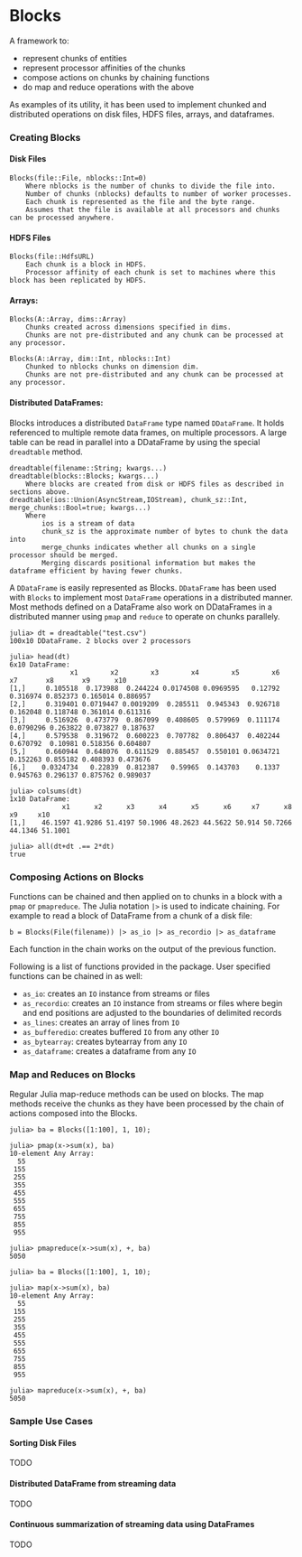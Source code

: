 Blocks
======
A framework to:
- represent chunks of entities
- represent processor affinities of the chunks
- compose actions on chunks by chaining functions 
- do map and reduce operations with the above

As examples of its utility, it has been used to implement chunked and distributed operations on disk files, HDFS files, arrays, and dataframes.

### Creating Blocks
#### Disk Files
````
Blocks(file::File, nblocks::Int=0)
    Where nblocks is the number of chunks to divide the file into.
    Number of chunks (nblocks) defaults to number of worker processes.
    Each chunk is represented as the file and the byte range.
    Assumes that the file is available at all processors and chunks can be processed anywhere.
````

#### HDFS Files
````
Blocks(file::HdfsURL)
    Each chunk is a block in HDFS.
    Processor affinity of each chunk is set to machines where this block has been replicated by HDFS.
````

#### Arrays:
````
Blocks(A::Array, dims::Array)
    Chunks created across dimensions specified in dims.
    Chunks are not pre-distributed and any chunk can be processed at any processor.

Blocks(A::Array, dim::Int, nblocks::Int)
    Chunked to nblocks chunks on dimension dim.
    Chunks are not pre-distributed and any chunk can be processed at any processor.
````

#### Distributed DataFrames:
Blocks introduces a distributed `DataFrame` type named `DDataFrame`. It holds referenced to multiple remote data frames, on multiple processors. A large table can be read in parallel into a DDataFrame by using the special `dreadtable` method. 

````
dreadtable(filename::String; kwargs...)
dreadtable(blocks::Blocks; kwargs...)
    Where blocks are created from disk or HDFS files as described in sections above.
dreadtable(ios::Union(AsyncStream,IOStream), chunk_sz::Int, merge_chunks::Bool=true; kwargs...)
    Where 
        ios is a stream of data
        chunk_sz is the approximate number of bytes to chunk the data into
        merge_chunks indicates whether all chunks on a single processor should be merged. 
        Merging discards positional information but makes the dataframe efficient by having fewer chunks.
````

A `DDataFrame` is easily represented as Blocks. `DDataFrame` has been used with `Blocks` to implement most `DataFrame` operations in a distributed manner. Most methods defined on a DataFrame also work on DDataFrames in a distributed manner using `pmap` and `reduce` to operate on chunks parallely.

````
julia> dt = dreadtable("test.csv")
100x10 DDataFrame. 2 blocks over 2 processors

julia> head(dt)
6x10 DataFrame:
               x1        x2        x3        x4        x5        x6        x7       x8       x9      x10
[1,]     0.105518  0.173988  0.244224 0.0174508 0.0969595   0.12792  0.316974 0.852373 0.165014 0.886957
[2,]     0.319401 0.0719447 0.0019209  0.285511  0.945343  0.926718  0.162048 0.118748 0.361014 0.611316
[3,]     0.516926  0.473779  0.867099  0.408605  0.579969  0.111174 0.0790296 0.263822 0.073827 0.187637
[4,]     0.579538  0.319672  0.600223  0.707782  0.806437  0.402244  0.670792  0.10981 0.518356 0.604807
[5,]     0.660944  0.648076  0.611529  0.885457  0.550101 0.0634721  0.152263 0.855182 0.408393 0.473676
[6,]    0.0324734   0.22839  0.812387   0.59965  0.143703    0.1337  0.945763 0.296137 0.875762 0.989037

julia> colsums(dt)
1x10 DataFrame:
             x1      x2      x3      x4      x5      x6     x7      x8      x9     x10
[1,]    46.1597 41.9286 51.4197 50.1906 48.2623 44.5622 50.914 50.7266 44.1346 51.1001

julia> all(dt+dt .== 2*dt)
true
````

### Composing Actions on Blocks
Functions can be chained and then applied on to chunks in a block with a `pmap` or `pmapreduce`. The Julia notation `|>` is used to indicate chaining. For example to read a block of DataFrame from a chunk of a disk file:
````
b = Blocks(File(filename)) |> as_io |> as_recordio |> as_dataframe
````
Each function in the chain works on the output of the previous function.

Following is a list of functions provided in the package. User specified functions can be chained in as well:
- `as_io`: creates an `IO` instance from streams or files
- `as_recordio`: creates an `IO` instance from streams or files where begin and end positions are adjusted to the boundaries of delimited records
- `as_lines`: creates an array of lines from `IO`
- `as_bufferedio`: creates buffered `IO` from any other `IO`
- `as_bytearray`: creates bytearray from any `IO`
- `as_dataframe`: creates a dataframe from any `IO`


### Map and Reduces on Blocks
Regular Julia map-reduce methods can be used on blocks. The map methods receive the chunks as they have been processed by the chain of actions composed into the Blocks.

````
julia> ba = Blocks([1:100], 1, 10);

julia> pmap(x->sum(x), ba)
10-element Any Array:
  55
 155
 255
 355
 455
 555
 655
 755
 855
 955

julia> pmapreduce(x->sum(x), +, ba)
5050

julia> ba = Blocks([1:100], 1, 10);

julia> map(x->sum(x), ba)
10-element Any Array:
  55
 155
 255
 355
 455
 555
 655
 755
 855
 955

julia> mapreduce(x->sum(x), +, ba)
5050
````


### Sample Use Cases
#### Sorting Disk Files
TODO
#### Distributed DataFrame from streaming data
TODO
#### Continuous summarization of streaming data using DataFrames
TODO


